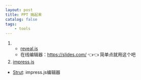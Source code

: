 ```yaml
---
layout: post
title: PPT 搞起来
catalog: false
tags:
    - tools
---
```



1. * [reveal.js](https://github.com/hakimel/reveal.js)
   * 在线编辑器：https://slides.com/  👈👈 简单点就用这个吧
2. [impress.js](https://github.com/impress/impress.js)
  * [Strut](http://strut.io/):  impress.js编辑器

